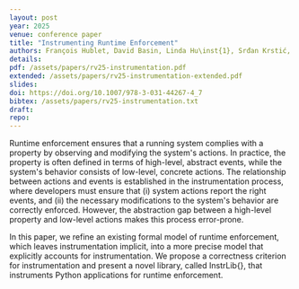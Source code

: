 ```yaml
---
layout: post
year: 2025
venue: conference paper
title: "Instrumenting Runtime Enforcement"
authors: François Hublet, David Basin, Linda Hu\inst{1}, Srđan Krstić, and Lennard Reese
details:
pdf: /assets/papers/rv25-instrumentation.pdf
extended: /assets/papers/rv25-instrumentation-extended.pdf
slides:
doi: https://doi.org/10.1007/978-3-031-44267-4_7
bibtex: /assets/papers/rv25-instrumentation.txt
draft:
repo: 
---
```


 Runtime enforcement ensures that a running system complies with a property by observing and modifying the system's actions. In practice, the property is often defined in terms of high-level, abstract events, while the system's behavior consists of low-level, concrete actions. The relationship between actions and events is established in the instrumentation process, where developers must ensure that (i) system actions report the right events, and (ii) the necessary modifications to the system's behavior are correctly enforced. However, the abstraction gap between a high-level property and low-level actions makes this process error-prone.

In this paper, we refine an existing formal model of runtime enforcement, which leaves instrumentation implicit, into a more precise model that explicitly accounts for instrumentation. We propose a correctness criterion for instrumentation and present a novel library, called InstrLib{}, that instruments Python applications for runtime enforcement.